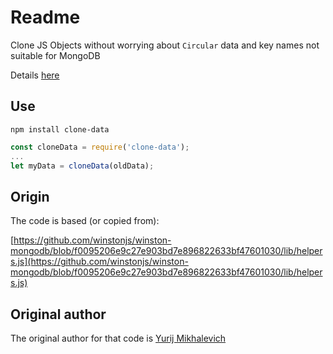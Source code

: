 # Readme

Clone JS Objects without worrying about `Circular` data and key names not suitable for MongoDB 

Details [here](https://jira.mongodb.org/browse/SERVER-3229?focusedCommentId=36821&page=com.atlassian.jira.plugin.system.issuetabpanels%3Acomment-tabpanel#comment-36821)


## Use

`npm install clone-data`

```javascript
const cloneData = require('clone-data');
...
let myData = cloneData(oldData);
```


## Origin

The code is based (or copied from):

[https://github.com/winstonjs/winston-mongodb/blob/f0095206e9c27e903bd7e896822633bf47601030/lib/helpers.js](https://github.com/winstonjs/winston-mongodb/blob/f0095206e9c27e903bd7e896822633bf47601030/lib/helpers.js)

## Original author

The original author for that code is [Yurij Mikhalevich](https://github.com/yurijmikhalevich)
